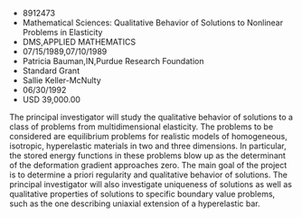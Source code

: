 
* 8912473
* Mathematical Sciences: Qualitative Behavior of Solutions to Nonlinear Problems in Elasticity
* DMS,APPLIED MATHEMATICS
* 07/15/1989,07/10/1989
* Patricia Bauman,IN,Purdue Research Foundation
* Standard Grant
* Sallie Keller-McNulty
* 06/30/1992
* USD 39,000.00

The principal investigator will study the qualitative behavior of solutions to
a class of problems from multidimensional elasticity. The problems to be
considered are equilibrium problems for realistic models of homogeneous,
isotropic, hyperelastic materials in two and three dimensions. In particular,
the stored energy functions in these problems blow up as the determinant of the
deformation gradient approaches zero. The main goal of the project is to
determine a priori regularity and qualitative behavior of solutions. The
principal investigator will also investigate uniqueness of solutions as well as
qualitative properties of solutions to specific boundary value problems, such as
the one describing uniaxial extension of a hyperelastic bar.
